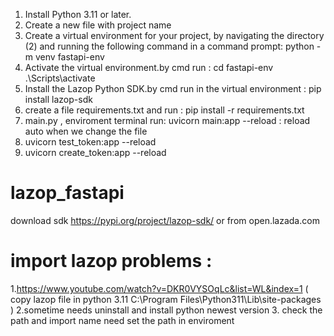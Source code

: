 1. Install Python 3.11 or later.
2. Create a new file with project name
3. Create a virtual environment for your project, by navigating the directory (2) and running the following command in a command prompt: python -m venv fastapi-env
4. Activate the virtual environment.by cmd run :
cd fastapi-env
.\Scripts\activate
5. Install the Lazop Python SDK.by cmd run in the virtual environment :
pip install lazop-sdk
6. create a file requirements.txt and run : pip install -r requirements.txt
7. main.py , enviroment terminal run: uvicorn main:app --reload : reload auto when we change the file
8. uvicorn test_token:app --reload
9. uvicorn create_token:app --reload
# lazop_fastapi

download sdk https://pypi.org/project/lazop-sdk/ or from open.lazada.com

# import lazop problems :
1.https://www.youtube.com/watch?v=DKR0VYSOqLc&list=WL&index=1 ( copy lazop file in python 3.11 C:\Program Files\Python311\Lib\site-packages )
2.sometime needs uninstall and install python newest version
3. check the path and import name
need set the path in enviroment


